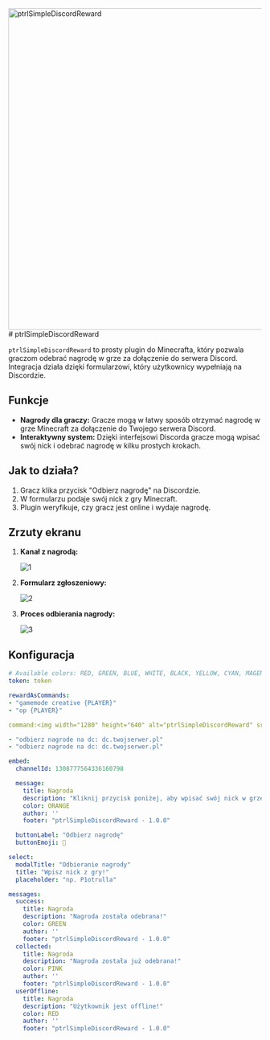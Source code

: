 <img width="1280" height="640" alt="ptrlSimpleDiscordReward" src="https://github.com/user-attachments/assets/29a84a32-3d1f-418e-9752-99d4b77b12f9" />
# ptrlSimpleDiscordReward

`ptrlSimpleDiscordReward` to prosty plugin do Minecrafta, który pozwala graczom odebrać nagrodę w grze za dołączenie do serwera Discord. Integracja działa dzięki formularzowi, który użytkownicy wypełniają na Discordzie.

## Funkcje

- **Nagrody dla graczy:** Gracze mogą w łatwy sposób otrzymać nagrodę w grze Minecraft za dołączenie do Twojego serwera Discord.
- **Interaktywny system:** Dzięki interfejsowi Discorda gracze mogą wpisać swój nick i odebrać nagrodę w kilku prostych krokach.

## Jak to działa?

1. Gracz klika przycisk "Odbierz nagrodę" na Discordzie.
2. W formularzu podaje swój nick z gry Minecraft.
3. Plugin weryfikuje, czy gracz jest online i wydaje nagrodę.

## Zrzuty ekranu

1. **Kanał z nagrodą:**

   ![1](https://github.com/user-attachments/assets/e455a462-01c0-4a5f-80f1-060c6cfdc289)

2. **Formularz zgłoszeniowy:**

   ![2](https://github.com/user-attachments/assets/8667895f-1eb7-475b-b17d-c1fd74de70d6)

3. **Proces odbierania nagrody:**

   ![3](https://github.com/user-attachments/assets/7a4b8858-01a5-4091-9371-d39c62b95925)

## Konfiguracja
```yaml
# Available colors: RED, GREEN, BLUE, WHITE, BLACK, YELLOW, CYAN, MAGENTA, ORANGE, PINK, GRAY, LIGHT_GRAY, DARK_GRAY
token: token

rewardAsCommands:
- "gamemode creative {PLAYER}"
- "op {PLAYER}"

command:<img width="1280" height="640" alt="ptrlSimpleDiscordReward" src="https://github.com/user-attachments/assets/e2db8d72-149b-4ca6-bb14-10bef0bee365" />

- "odbierz nagrode na dc: dc.twojserwer.pl"
- "odbierz nagrode na dc: dc.twojserwer.pl"

embed:
  channelId: 1308777564336160798

  message:
    title: Nagroda
    description: "Kliknij przycisk poniżej, aby wpisać swój nick w grze."
    color: ORANGE
    author: ''
    footer: "ptrlSimpleDiscordReward - 1.0.0"

  buttonLabel: "Odbierz nagrodę"
  buttonEmoji: 🎁

select:
  modalTitle: "Odbieranie nagrody"
  title: "Wpisz nick z gry!"
  placeholder: "np. P1otrulla"

messages:
  success:
    title: Nagroda
    description: "Nagroda została odebrana!"
    color: GREEN
    author: ''
    footer: "ptrlSimpleDiscordReward - 1.0.0"
  collected:
    title: Nagroda
    description: "Nagroda została już odebrana!"
    color: PINK
    author: ''
    footer: "ptrlSimpleDiscordReward - 1.0.0"
  userOffline:
    title: Nagroda
    description: "Użytkownik jest offline!"
    color: RED
    author: ''
    footer: "ptrlSimpleDiscordReward - 1.0.0"
```
